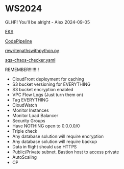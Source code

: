 # WS2024

GLHF! You'll be alright - Alex 2024-09-05

[EKS](EKS/helper.md)

[CodePipeline](CodePipeline/helper.md)

[rewritepathswithpython.py](Lambda@Edge/rewritepathswithpython.py)

[sqs-chaos-checker.yaml](build-sqs.yaml)



REMEMBER!!!!!!!!
- CloudFront deployment for caching
- S3 bucket versioning for EVERYTHING
- S3 bucket encryption enabled
- VPC Flow Logs (Just turn them on)
- Tag EVERYTHING
- CloudWatch
- Monitor Instances
- Monitor Load Balancer
- Security Groups
- Have NOTHING open to 0.0.0.0/0
- Triple check
- Any database solution will require encryption
- Any database solution will require backup
- Data in flight should use HTTPS
- Public/Private subnet. Bastion host to access private
- AutoScaling
- CP

